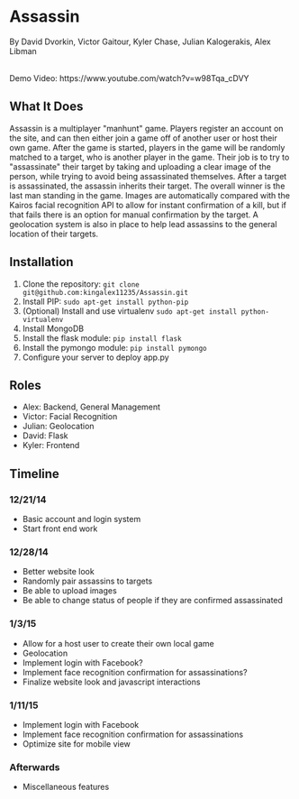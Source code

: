Assassin
========
By David Dvorkin, Victor Gaitour, Kyler Chase, Julian Kalogerakis, Alex Libman  

<br>
Demo Video: https://www.youtube.com/watch?v=w98Tqa_cDVY <br>

## What It Does
Assassin is a multiplayer "manhunt" game. Players register an account on the site, and can then either join a game off of another user or host their own game. After the game is started, players in the game will be randomly matched to a target, who is another player in the game. Their job is to try to "assassinate" their target by taking and uploading a clear image of the person, while trying to avoid being assassinated themselves. After a target is assassinated, the assassin inherits their target. The overall winner is the last man standing in the game. Images are automatically compared with the Kairos facial recognition API to allow for instant confirmation of a kill, but if that fails there is an option for manual confirmation by the target. A geolocation system is also in place to help lead assassins to the general location of their targets. 

## Installation
1. Clone the repository: `git clone git@github.com:kingalex11235/Assassin.git`
2. Install PIP: `sudo apt-get install python-pip`
3. (Optional) Install and use virtualenv `sudo apt-get install python-virtualenv`
4. Install MongoDB
5. Install the flask module: `pip install flask`
6. Install the pymongo module: `pip install pymongo`
7. Configure your server to deploy app.py

## Roles
* Alex: Backend, General Management
* Victor: Facial Recognition
* Julian: Geolocation
* David: Flask
* Kyler: Frontend

## Timeline
### 12/21/14
* Basic account and login system
* Start front end work

### 12/28/14
* Better website look
* Randomly pair assassins to targets
* Be able to upload images
* Be able to change status of people if they are confirmed assassinated

### 1/3/15
* Allow for a host user to create their own local game
* Geolocation
* Implement login with Facebook?
* Implement face recognition confirmation for assassinations?
* Finalize website look and javascript interactions

### 1/11/15
* Implement login with Facebook
* Implement face recognition confirmation for assassinations
* Optimize site for mobile view

### Afterwards
* Miscellaneous features
